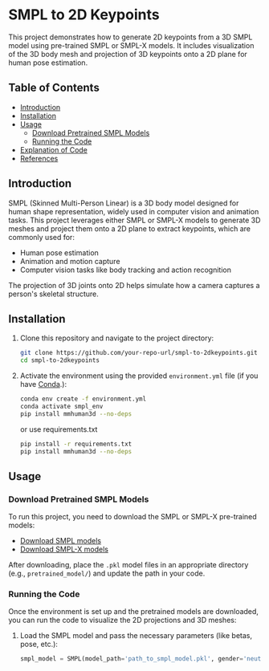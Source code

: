 # SMPL to 2D Keypoints

This project demonstrates how to generate 2D keypoints from a 3D SMPL model using pre-trained SMPL or SMPL-X models. It includes visualization of the 3D body mesh and projection of 3D keypoints onto a 2D plane for human pose estimation.

## Table of Contents
- [Introduction](#introduction)
- [Installation](#installation)
- [Usage](#usage)
  - [Download Pretrained SMPL Models](#download-pretrained-smpl-models)
  - [Running the Code](#running-the-code)
- [Explanation of Code](#explanation-of-code)
- [References](#references)

## Introduction
SMPL (Skinned Multi-Person Linear) is a 3D body model designed for human shape representation, widely used in computer vision and animation tasks. This project leverages either SMPL or SMPL-X models to generate 3D meshes and project them onto a 2D plane to extract keypoints, which are commonly used for:
- Human pose estimation
- Animation and motion capture
- Computer vision tasks like body tracking and action recognition

The projection of 3D joints onto 2D helps simulate how a camera captures a person's skeletal structure.

## Installation

1. Clone this repository and navigate to the project directory:
    ```bash
    git clone https://github.com/your-repo-url/smpl-to-2dkeypoints.git
    cd smpl-to-2dkeypoints
    ```
2. Activate the environment using the provided `environment.yml` file (if you have [Conda](https://docs.conda.io/projects/conda/en/latest/user-guide/install/index.html).):
    ```bash
    conda env create -f environment.yml
    conda activate smpl_env
    pip install mmhuman3d --no-deps
    ```

    or use requirements.txt
   ```bash
   pip install -r requirements.txt
   pip install mmhuman3d --no-deps
   ```

## Usage

### Download Pretrained SMPL Models
To run this project, you need to download the SMPL or SMPL-X pre-trained models:

- [Download SMPL models](https://smpl.is.tue.mpg.de/index.html)
- [Download SMPL-X models](https://smpl-x.is.tue.mpg.de/)

After downloading, place the `.pkl` model files in an appropriate directory (e.g., `pretrained_model/`) and update the path in your code.

### Running the Code

Once the environment is set up and the pretrained models are downloaded, you can run the code to visualize the 2D projections and 3D meshes:

1. Load the SMPL model and pass the necessary parameters (like betas, pose, etc.):
   ```python
   smpl_model = SMPL(model_path='path_to_smpl_model.pkl', gender='neutral', batch_size=1)

